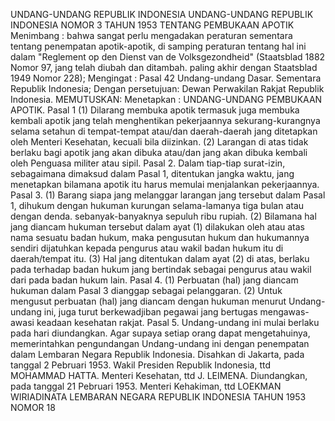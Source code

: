  UNDANG-UNDANG REPUBLIK INDONESIA UNDANG-UNDANG REPUBLIK INDONESIA NOMOR 3 TAHUN 1953 TENTANG PEMBUKAAN APOTIK
Menimbang :
 bahwa sangat perlu mengadakan peraturan sementara tentang penempatan apotik-apotik, di samping peraturan tentang hal ini dalam "Reglement op den Dienst van de Volksgezondheid" (Staatsblad 1882 Nomor 97, jang telah diubah dan ditambah. paling akhir dengan Staatsblad 1949 Nomor 228);
Mengingat :
 Pasal 42 Undang-undang Dasar. Sementara Republik Indonesia; Dengan persetujuan: Dewan Perwakilan Rakjat Republik Indonesia.
MEMUTUSKAN:
 Menetapkan : UNDANG-UNDANG PEMBUKAAN APOTIK.
Pasal 1
(1) Dilarang membuka apotik termasuk juga membuka kembali apotik jang telah menghentikan pekerjaannya sekurang-kurangnya selama setahun di tempat-tempat atau/dan daerah-daerah jang ditetapkan oleh Menteri Kesehatan, kecuali bila diizinkan.
(2) Larangan di atas tidak berlaku bagi apotik jang akan dibuka atau/dan jang akan dibuka kembali oleh Penguasa militer atau sipil. Pasal 2. Dalam tiap-tiap surat-izin, sebagaimana dimaksud dalam Pasal 1, ditentukan jangka waktu, jang menetapkan bilamana apotik itu harus memulai menjalankan pekerjaannya. Pasal 3.
(1) Barang siapa jang melanggar larangan jang tersebut dalam Pasal 1, dihukum dengan hukuman kurungan selama-lamanya tiga bulan atau dengan denda. sebanyak-banyaknya sepuluh ribu rupiah.
(2) Bilamana hal jang diancam hukuman tersebut dalam ayat (1) dilakukan oleh atau atas nama sesuatu badan hukum, maka pengusutan hukum dan hukumannya sendiri dijatuhkan kepada pengurus atau wakil badan hukum itu di daerah/tempat itu.
(3) Hal jang ditentukan dalam ayat (2) di atas, berlaku pada terhadap badan hukum jang bertindak sebagai pengurus atau wakil dari pada badan hukum lain. Pasal 4.
(1) Perbuatan (hal) jang diancam hukuman dalam Pasal 3 dianggap sebagai pelanggaran.
(2) Untuk mengusut perbuatan (hal) jang diancam dengan hukuman menurut Undang-undang ini, juga turut berkewadjiban pegawai jang bertugas mengawas-awasi keadaan kesehatan rakjat. Pasal 5. Undang-undang ini mulai berlaku pada hari diundangkan. Agar supaya setiap orang dapat mengetahuinya, memerintahkan pengundangan Undang-undang ini dengan penempatan dalam Lembaran Negara Republik Indonesia. Disahkan di Jakarta, pada tanggal 2 Pebruari 1953. Wakil Presiden Republik Indonesia, ttd MOHAMMAD HATTA. Menteri Kesehatan, ttd J. LEIMENA. Diundangkan, pada tanggal 21 Pebruari 1953. Menteri Kehakiman, ttd LOEKMAN WIRIADINATA LEMBARAN NEGARA REPUBLIK INDONESIA TAHUN 1953 NOMOR 18